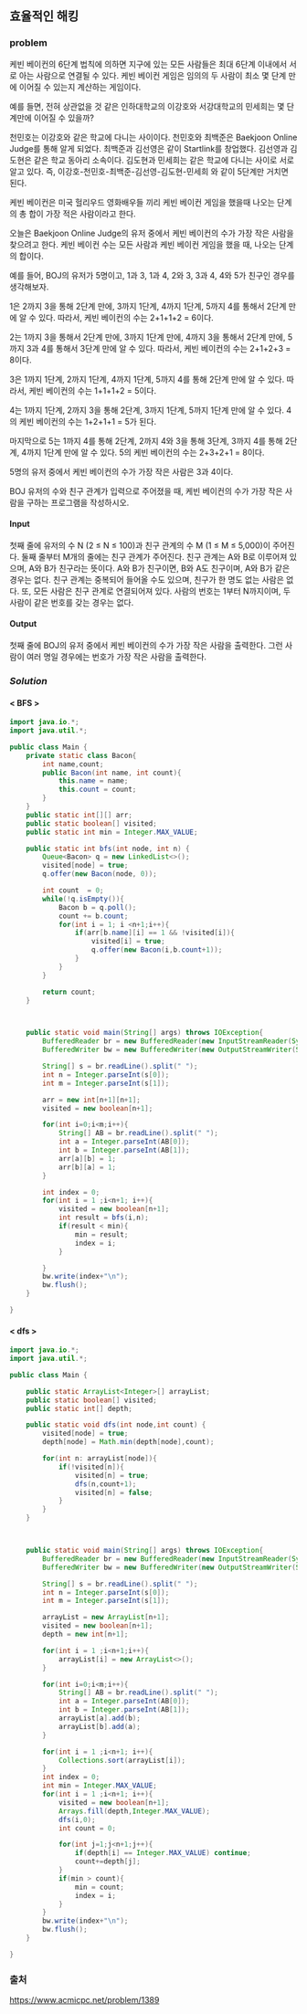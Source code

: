 ## **효율적인 해킹**


### **problem**
케빈 베이컨의 6단계 법칙에 의하면 지구에 있는 모든 사람들은 최대 6단계 이내에서 서로 아는 사람으로 연결될 수 있다. 케빈 베이컨 게임은 임의의 두 사람이 최소 몇 단계 만에 이어질 수 있는지 계산하는 게임이다.

예를 들면, 전혀 상관없을 것 같은 인하대학교의 이강호와 서강대학교의 민세희는 몇 단계만에 이어질 수 있을까?

천민호는 이강호와 같은 학교에 다니는 사이이다. 천민호와 최백준은 Baekjoon Online Judge를 통해 알게 되었다. 최백준과 김선영은 같이 Startlink를 창업했다. 김선영과 김도현은 같은 학교 동아리 소속이다. 김도현과 민세희는 같은 학교에 다니는 사이로 서로 알고 있다. 즉, 이강호-천민호-최백준-김선영-김도현-민세희 와 같이 5단계만 거치면 된다.

케빈 베이컨은 미국 헐리우드 영화배우들 끼리 케빈 베이컨 게임을 했을때 나오는 단계의 총 합이 가장 적은 사람이라고 한다.

오늘은 Baekjoon Online Judge의 유저 중에서 케빈 베이컨의 수가 가장 작은 사람을 찾으려고 한다. 케빈 베이컨 수는 모든 사람과 케빈 베이컨 게임을 했을 때, 나오는 단계의 합이다.

예를 들어, BOJ의 유저가 5명이고, 1과 3, 1과 4, 2와 3, 3과 4, 4와 5가 친구인 경우를 생각해보자.

1은 2까지 3을 통해 2단계 만에, 3까지 1단계, 4까지 1단계, 5까지 4를 통해서 2단계 만에 알 수 있다. 따라서, 케빈 베이컨의 수는 2+1+1+2 = 6이다.

2는 1까지 3을 통해서 2단계 만에, 3까지 1단계 만에, 4까지 3을 통해서 2단계 만에, 5까지 3과 4를 통해서 3단계 만에 알 수 있다. 따라서, 케빈 베이컨의 수는 2+1+2+3 = 8이다.

3은 1까지 1단계, 2까지 1단계, 4까지 1단계, 5까지 4를 통해 2단계 만에 알 수 있다. 따라서, 케빈 베이컨의 수는 1+1+1+2 = 5이다.

4는 1까지 1단계, 2까지 3을 통해 2단계, 3까지 1단계, 5까지 1단계 만에 알 수 있다. 4의 케빈 베이컨의 수는 1+2+1+1 = 5가 된다.

마지막으로 5는 1까지 4를 통해 2단계, 2까지 4와 3을 통해 3단계, 3까지 4를 통해 2단계, 4까지 1단계 만에 알 수 있다. 5의 케빈 베이컨의 수는 2+3+2+1 = 8이다.

5명의 유저 중에서 케빈 베이컨의 수가 가장 작은 사람은 3과 4이다.

BOJ 유저의 수와 친구 관계가 입력으로 주어졌을 때, 케빈 베이컨의 수가 가장 작은 사람을 구하는 프로그램을 작성하시오.


#### **Input**
첫째 줄에 유저의 수 N (2 ≤ N ≤ 100)과 친구 관계의 수 M (1 ≤ M ≤ 5,000)이 주어진다. 둘째 줄부터 M개의 줄에는 친구 관계가 주어진다. 친구 관계는 A와 B로 이루어져 있으며, A와 B가 친구라는 뜻이다. A와 B가 친구이면, B와 A도 친구이며, A와 B가 같은 경우는 없다. 친구 관계는 중복되어 들어올 수도 있으며, 친구가 한 명도 없는 사람은 없다. 또, 모든 사람은 친구 관계로 연결되어져 있다. 사람의 번호는 1부터 N까지이며, 두 사람이 같은 번호를 갖는 경우는 없다.

#### **Output**
첫째 줄에 BOJ의 유저 중에서 케빈 베이컨의 수가 가장 작은 사람을 출력한다. 그런 사람이 여러 명일 경우에는 번호가 가장 작은 사람을 출력한다.

### ***Solution***
#### **\< BFS \>**
``` java
import java.io.*;
import java.util.*;

public class Main {
    private static class Bacon{
        int name,count;
        public Bacon(int name, int count){
            this.name = name;
            this.count = count;
        }
    }
    public static int[][] arr;
    public static boolean[] visited;
    public static int min = Integer.MAX_VALUE;

    public static int bfs(int node, int n) {
        Queue<Bacon> q = new LinkedList<>();
        visited[node] = true;
        q.offer(new Bacon(node, 0));

        int count  = 0;
        while(!q.isEmpty()){
            Bacon b = q.poll();
            count += b.count;
            for(int i = 1; i <n+1;i++){
                if(arr[b.name][i] == 1 && !visited[i]){
                    visited[i] = true;
                    q.offer(new Bacon(i,b.count+1));
                }
            }
        }

        return count;
    }



    public static void main(String[] args) throws IOException{
        BufferedReader br = new BufferedReader(new InputStreamReader(System.in));
        BufferedWriter bw = new BufferedWriter(new OutputStreamWriter(System.out));

        String[] s = br.readLine().split(" ");
        int n = Integer.parseInt(s[0]);
        int m = Integer.parseInt(s[1]);

        arr = new int[n+1][n+1];
        visited = new boolean[n+1];

        for(int i=0;i<m;i++){
            String[] AB = br.readLine().split(" ");
            int a = Integer.parseInt(AB[0]);
            int b = Integer.parseInt(AB[1]);
            arr[a][b] = 1;
            arr[b][a] = 1;
        }

        int index = 0;
        for(int i = 1 ;i<n+1; i++){
            visited = new boolean[n+1];
            int result = bfs(i,n);
            if(result < min){
                min = result;
                index = i;
            }

        }
        bw.write(index+"\n");
        bw.flush();
    }

}
```

#### **\< dfs \>**
``` java
import java.io.*;
import java.util.*;

public class Main {

    public static ArrayList<Integer>[] arrayList;
    public static boolean[] visited;
    public static int[] depth;

    public static void dfs(int node,int count) {
        visited[node] = true;
        depth[node] = Math.min(depth[node],count);

        for(int n: arrayList[node]){
            if(!visited[n]){
                visited[n] = true;
                dfs(n,count+1);
                visited[n] = false;
            }
        }
    }



    public static void main(String[] args) throws IOException{
        BufferedReader br = new BufferedReader(new InputStreamReader(System.in));
        BufferedWriter bw = new BufferedWriter(new OutputStreamWriter(System.out));

        String[] s = br.readLine().split(" ");
        int n = Integer.parseInt(s[0]);
        int m = Integer.parseInt(s[1]);

        arrayList = new ArrayList[n+1];
        visited = new boolean[n+1];
        depth = new int[n+1];

        for(int i = 1 ;i<n+1;i++){
            arrayList[i] = new ArrayList<>();
        }

        for(int i=0;i<m;i++){
            String[] AB = br.readLine().split(" ");
            int a = Integer.parseInt(AB[0]);
            int b = Integer.parseInt(AB[1]);
            arrayList[a].add(b);
            arrayList[b].add(a);
        }

        for(int i = 1 ;i<n+1; i++){
            Collections.sort(arrayList[i]);
        }
        int index = 0;
        int min = Integer.MAX_VALUE;
        for(int i = 1 ;i<n+1; i++){
            visited = new boolean[n+1];
            Arrays.fill(depth,Integer.MAX_VALUE);
            dfs(i,0);
            int count = 0;

            for(int j=1;j<n+1;j++){
                if(depth[i] == Integer.MAX_VALUE) continue;
                count+=depth[j];
            }
            if(min > count){
                min = count;
                index = i;
            }
        }
        bw.write(index+"\n");
        bw.flush();
    }

}
```



### 출처
https://www.acmicpc.net/problem/1389